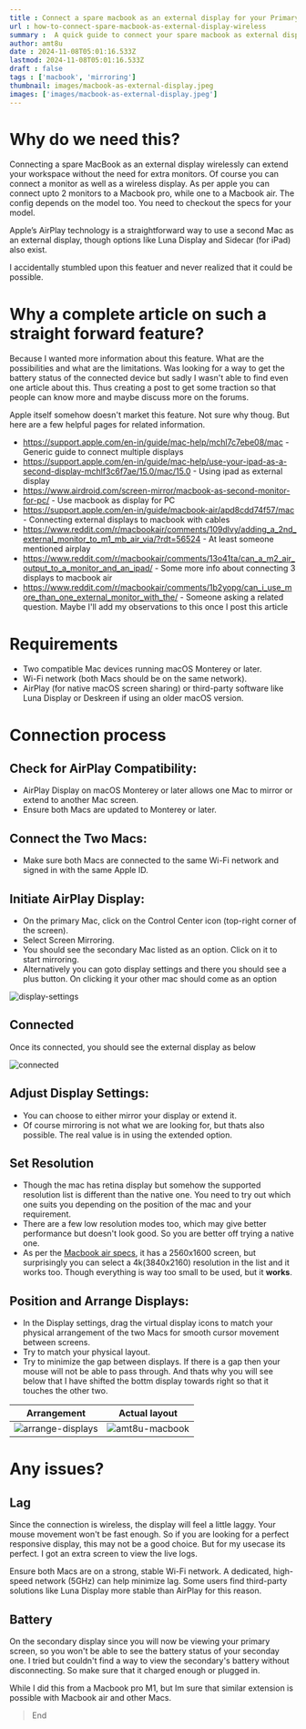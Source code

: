 ```yaml
---
title : Connect a spare macbook as an external display for your Primary Mac wirelessly
url : how-to-connect-spare-macbook-as-external-display-wireless
summary :  A quick guide to connect your spare macbook as external display to your other macbook wirelessly. Apple’s AirPlay technology enables you to use a second Mac as an external display, though options like Luna Display and Sidecar (for iPad) also exist. 
author: amt8u
date : 2024-11-08T05:01:16.533Z
lastmod: 2024-11-08T05:01:16.533Z
draft : false
tags : ['macbook', 'mirroring']
thumbnail: images/macbook-as-external-display.jpeg
images: ['images/macbook-as-external-display.jpeg']
---
```


# Why do we need this?
Connecting a spare MacBook as an external display wirelessly can extend your workspace without the need for extra monitors. Of course you can connect a monitor as well as a wireless display. As per apple you can connect upto 2 monitors to a Macbook pro, while one to a Macbook air. The config depends on the model too. You need to checkout the specs for your model. 

Apple’s AirPlay technology is a straightforward way to use a second Mac as an external display, though options like Luna Display and Sidecar (for iPad) also exist. 

I accidentally stumbled upon this featuer and never realized that it could be possible. 

# Why a complete article on such a straight forward feature?
Because I wanted more information about this feature. What are the possibilities and what are the limitations. Was looking for a way to get the battery status of the connected device but sadly I wasn't able to find even one article about this. Thus creating a post to get some traction so that people can know more and maybe discuss more on the forums.

Apple itself somehow doesn't market this feature. Not sure why thoug. But here are a few helpful pages for related information.

* https://support.apple.com/en-in/guide/mac-help/mchl7c7ebe08/mac - Generic guide to connect multiple displays
* https://support.apple.com/en-in/guide/mac-help/use-your-ipad-as-a-second-display-mchlf3c6f7ae/15.0/mac/15.0 - Using ipad as external display
* https://www.airdroid.com/screen-mirror/macbook-as-second-monitor-for-pc/ - Use macbook as display for PC
* https://support.apple.com/en-in/guide/macbook-air/apd8cdd74f57/mac - Connecting external displays to macbook with cables
* https://www.reddit.com/r/macbookair/comments/109dlvy/adding_a_2nd_external_monitor_to_m1_mb_air_via/?rdt=56524 - At least someone mentioned airplay
* https://www.reddit.com/r/macbookair/comments/13o41ta/can_a_m2_air_output_to_a_monitor_and_an_ipad/ - Some more info about connecting 3 displays to macbook air
* https://www.reddit.com/r/macbookair/comments/1b2yopg/can_i_use_more_than_one_external_monitor_with_the/ - Someone asking a related question. Maybe I'll add my observations to this once I post this article

# Requirements

* Two compatible Mac devices running macOS Monterey or later.
* Wi-Fi network (both Macs should be on the same network).
* AirPlay (for native macOS screen sharing) or third-party software like Luna Display or Deskreen if using an older macOS version.

# Connection process

## Check for AirPlay Compatibility:
   * AirPlay Display on macOS Monterey or later allows one Mac to mirror or extend to another Mac screen.
   * Ensure both Macs are updated to Monterey or later.

## Connect the Two Macs:
   * Make sure both Macs are connected to the same Wi-Fi network and signed in with the same Apple ID.

## Initiate AirPlay Display:
   * On the primary Mac, click on the Control Center icon (top-right corner of the screen). 
   * Select Screen Mirroring. 
   * You should see the secondary Mac listed as an option. Click on it to start mirroring.
   * Alternatively you can goto display settings and there you should see a plus button. On clicking it your other mac should come as an option
   
   ![display-settings](./images/display-settings.png)
## Connected
   Once its connected, you should see the external display as below

   ![connected](./images/connected.png)
   
## Adjust Display Settings:
   * You can choose to either mirror your display or extend it. 
   * Of course mirroring is not what we are looking for, but thats also possible. The real value is in using the extended option.

## Set Resolution
   * Though the mac has retina display but somehow the supported resolution list is different than the native one. You need to try out which one suits you depending on the position of the mac and your requirement.
   * There are a few low resolution modes too, which may give better performance but doesn't look good. So you are better off trying a native one.
   * As per the [Macbook air specs](https://support.apple.com/en-us/111883), it has a 2560x1600 screen, but surprisingly you can select a 4k(3840x2160) resolution in the list and it works too. Though everything is way too small to be used, but it **works**. 
   
## Position and Arrange Displays:
   * In the Display settings, drag the virtual display icons to match your physical arrangement of the two Macs for smooth cursor movement between screens.
   * Try to match your physical layout. 
   * Try to minimize the gap between displays. If there is a gap then your mouse will not be able to pass through. And thats why you will see below that I have shifted the bottm display towards right so that it touches the other two.

   | Arrangement                               | Actual layout                                               |
   |-------------------------------------------|-------------------------------------------------------------|
   | ![arrange-displays](./images/arrange.png) | ![amt8u-macbook](./images/macbook-as-external-display.jpeg) |

# Any issues?

## Lag
Since the connection is wireless, the display will feel a little laggy. Your mouse movement won't be fast enough. So if you are looking for a perfect responsive display, this may not be a good choice. But for my usecase its perfect. I got an extra screen to view the live logs.

Ensure both Macs are on a strong, stable Wi-Fi network. A dedicated, high-speed network (5GHz) can help minimize lag. Some users find third-party solutions like Luna Display more stable than AirPlay for this reason.

## Battery
On the secondary display since you will now be viewing your primary screen, so you won't be able to see the battery status of your seconday one. I tried but couldn't find a way to view the secondary's battery without disconnecting. So make sure that it charged enough or plugged in.

While I did this from a Macbook pro M1, but Im sure that similar extension is possible with Macbook air and other Macs. 

> End